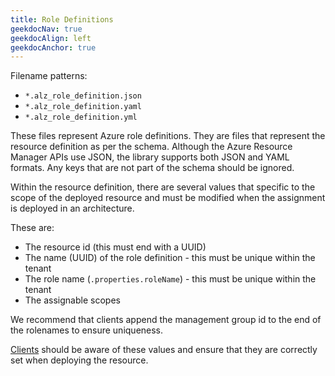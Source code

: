 ```yaml
---
title: Role Definitions
geekdocNav: true
geekdocAlign: left
geekdocAnchor: true
---
```


Filename patterns:

- `*.alz_role_definition.json`
- `*.alz_role_definition.yaml`
- `*.alz_role_definition.yml`

These files represent Azure role definitions.
They are files that represent the resource definition as per the schema.
Although the Azure Resource Manager APIs use JSON, the library supports both JSON and YAML formats.
Any keys that are not part of the schema should be ignored.

Within the resource definition, there are several values that specific to the scope of the deployed resource and must be modified when the assignment is deployed in an architecture.

These are:

- The resource id (this must end with a UUID)
- The name (UUID) of the role definition - this must be unique within the tenant
- The role name (`.properties.roleName`) - this must be unique within the tenant
- The assignable scopes

We recommend that clients append the management group id to the end of the rolenames to ensure uniqueness.

[Clients](/Azure-Landing-Zones-Library/clients) should be aware of these values and ensure that they are correctly set when deploying the resource.
